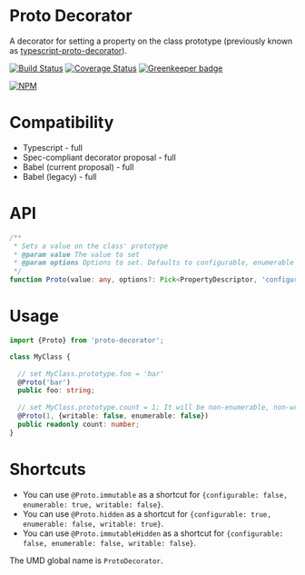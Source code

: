 # Proto Decorator

A decorator for setting a property on the class prototype
(previously known as [typescript-proto-decorator](https://www.npmjs.com/package/typescript-proto-decorator)).

[![Build Status](https://travis-ci.org/Alorel/typescript-proto-decorator.png?branch=3.0.3)](https://travis-ci.org/Alorel/typescript-proto-decorator)
[![Coverage Status](https://coveralls.io/repos/github/Alorel/typescript-proto-decorator/badge.svg?branch=3.0.3)](https://coveralls.io/github/Alorel/typescript-proto-decorator?branch=3.0.3)
[![Greenkeeper badge](https://badges.greenkeeper.io/Alorel/typescript-proto-decorator.svg)](https://greenkeeper.io/)

[![NPM](https://nodei.co/npm/proto-decorator.png?downloads=true&downloadRank=true&stars=true)](https://www.npmjs.com/package/proto-decorator)

# Compatibility

- Typescript - full
- Spec-compliant decorator proposal - full
- Babel (current proposal) - full
- Babel (legacy) - full

# API

```typescript
/**
 * Sets a value on the class' prototype
 * @param value The value to set
 * @param options Options to set. Defaults to configurable, enumerable and writable.
 */
function Proto(value: any, options?: Pick<PropertyDescriptor, 'configurable' | 'enumerable' | 'writable'>): PropertyDecorator;
```

# Usage

```typescript
import {Proto} from 'proto-decorator';

class MyClass {
  
  // set MyClass.prototype.foo = 'bar'
  @Proto('bar')
  public foo: string;
  
  // set MyClass.prototype.count = 1; It will be non-enumerable, non-writable.
  @Proto(1, {writable: false, enumerable: false})
  public readonly count: number;
}
```

# Shortcuts

- You can use `@Proto.immutable` as a shortcut for `{configurable: false, enumerable: true, writable: false}`.
- You can use `@Proto.hidden` as a shortcut for `{configurable: true, enumerable: false, writable: true}`.
- You can use `@Proto.immutableHidden` as a shortcut for `{configurable: false, enumerable: false, writable: false}`.

The UMD global name is `ProtoDecorator`.
